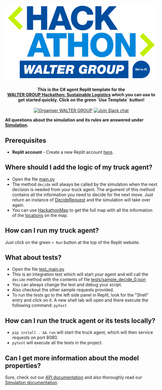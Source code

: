 
<p align="center">
  <a href="https://hackathon.walter-group.com">
    <img alt="WALTER GROUP Hackathon: Sustainable Logistics" src="images/header.svg" width="500px" >
  </a>

<h4 align="center">This is the <b>C#</b> agent Replit template for the <br><a href="https://hackathon.walter-group.com" target="_blank">WALTER GROUP Hackathon: Sustainable Logistics</a> which you can use to get started quickly. Click on the green `Use Template` button!</h4>

  <p align="center">
    <a href="https://www.walter-group.com"><img src="https://raster.shields.io/badge/Organiser-WALTER%20GROUP-%2300529e.png" alt="Organiser WALTER GROUP"></img></a>
    <a href="https://join.slack.com/t/wg-hackathon-2024/shared_invite/zt-2ri6ti5h2-tmw7XY4CU7pdlx3jar6d0g"><img src="https://raster.shields.io/badge/Slack-join%20chat-green.png" alt="Join Slack chat"></img></a>
  </p>
</p>

**All questions about the simulation and its rules are answered under [Simulation](https://github.com/WALTER-GROUP/hackathon-sustainable-logistics#simulation).**

## Prerequisites
- **Replit account** - Create a new Replit account [here](https://replit.com/signup).

## Where should I add the logic of my truck agent?
- Open the file [main.py](src/truck_agent/main.py)
- The method `decide` will always be called by the simulation when the next decision is needed from your truck agent. The argument of this method contains all the information you need to decide for the next move. Just return an instance of [DecideRequest](src/truck_agent/api.py) and the simulation will take over again. 
- You can use [HackathonMap](src/truck_agent/map.py) to get the full map with all the information of the [locations](src/truck_agent/api.py) on the map.

## How can I run my truck agent?
Just click on the green `> Run` button at the top of the Replit website.

## What about tests?
- Open the file [test_main.py](tests/test_main.py)
- This is an integration test which will start your agent and will call the `decide` method with the contents of file [tests/sample_decide_0.json](tests/sample_decide_0.json)
- You can always change the test and debug your script.
- Also checkout the other sample requests provided.
- To run the tests go to the left side panel in Replit, look for the "Shell" entry and click on it. A new shell tab will open and there execute the following command: `pytest`

## How can I run the truck agent or its tests locally?
- `pip install . && run` will start the truck agent, which will then service requests on port 8080.
- `pytest` will execute all the tests in the project.

## Can I get more information about the model properties?
Sure, check out our [API documentation](https://app.swaggerhub.com/apis-docs/walter-group/walter-group-hackathon-sustainable-logistics/1.0.0) and also thoroughly read our [Simulation documentation](https://github.com/WALTER-GROUP/hackathon-sustainable-logistics#simulation).